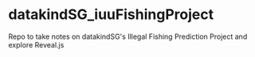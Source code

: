 # datakindSG_iuuFishingProject
Repo to take notes on datakindSG's Illegal Fishing Prediction Project and explore Reveal.js
